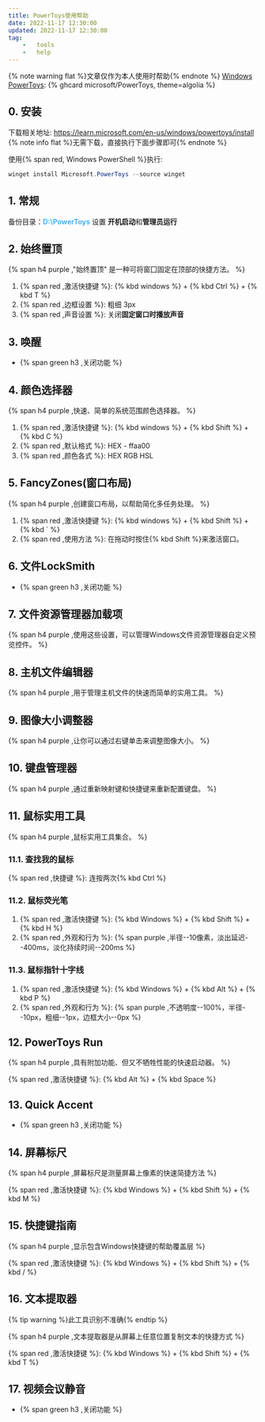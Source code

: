```yaml
---
title: PowerToys使用帮助
date: 2022-11-17 12:30:00
updated: 2022-11-17 12:30:00
tag: 
    -   tools
    -   help
---
```

{% note warning flat %}文章仅作为本人使用时帮助{% endnote %}
[Windows PowerToys](https://learn.microsoft.com/en-us/windows/powertoys/): 
 {% ghcard microsoft/PowerToys, theme=algolia %}
 ## 0. 安装
 下载相关地址: https://learn.microsoft.com/en-us/windows/powertoys/install
 {% note info flat %}无需下载，直接执行下面步骤即可{% endnote %}

 使用{% span red, Windows PowerShell %}执行:

 ```POWERSHELL
 winget install Microsoft.PowerToys --source winget
 ```

 ## 1. 常规

备份目录：<font color=#49b1f5>**D:\PowerToys**</font>
设置 **开机启动**和**管理员运行**

## 2. 始终置顶

{% span h4 purple ,"始终置顶" 是一种可将窗囗固定在顶部的快捷方法。 %}

1. {% span red ,激活快捷键 %}: {% kbd windows %} + {% kbd Ctrl %} + {% kbd T %}
2. {% span red ,边框设置 %}: 粗细 3px
3. {% span red ,声音设置 %}: 关闭**固定窗口时播放声音**

## 3. 唤醒

* {% span green h3 ,关闭功能 %}

## 4. 颜色选择器

{% span h4 purple ,快速、简单的系统范围颜色选择器。 %}

1. {% span red ,激活快捷键 %}: {% kbd windows %} + {% kbd Shift %} + {% kbd C %}
2. {% span red ,默认格式 %}: HEX - ffaa00
3. {% span red ,颜色各式 %}: HEX RGB HSL

## 5. FancyZones(窗口布局)

{% span h4 purple ,创建窗口布局，以帮助简化多任务处理。 %}

1. {% span red ,激活快捷键 %}: {% kbd windows %} + {% kbd Shift %} + {% kbd ` %}
2. {% span red ,使用方法 %}: 在拖动时按住{% kbd Shift %}来激活窗口。

## 6. 文件LockSmith

* {% span green h3 ,关闭功能 %}

## 7. 文件资源管理器加载项

{% span h4 purple ,使用这些设置，可以管理Windows文件资源管理器自定义预览控件。 %}

## 8. 主机文件编辑器

{% span h4 purple ,用于管理主机文件的快速而简单的实用工具。 %}

## 9. 图像大小调整器

{% span h4 purple ,让你可以通过右键单击来调整图像大小。 %}

## 10. 键盘管理器

{% span h4 purple ,通过重新映射键和快捷键来重新配置键盘。 %}

## 11. 鼠标实用工具

{% span h4 purple ,鼠标实用工具集合。 %}

### 11.1. 查找我的鼠标

{% span red ,快捷键 %}: 连按两次{% kbd Ctrl %}

### 11.2. 鼠标荧光笔

1. {% span red ,激活快捷键 %}: {% kbd Windows %} + {% kbd Shift %} + {% kbd H %}
2. {% span red ,外观和行为 %}: {% span purple ,半径--10像素，淡出延迟--400ms，淡化持续时间--200ms %}

### 11.3. 鼠标指针十字线

1. {% span red ,激活快捷键 %}: {% kbd Windows %} + {% kbd Alt %} + {% kbd P %}
2. {% span red ,外观和行为 %}: {% span purple ,不透明度--100%，半径--10px，粗细--1px，边框大小--0px %}

## 12. PowerToys Run

{% span h4 purple ,具有附加功能、但又不牺牲性能的快速启动器。 %}

{% span red ,激活快捷键 %}: {% kbd Alt %} + {% kbd Space %}

## 13. Quick Accent

* {% span green h3 ,关闭功能 %}

## 14. 屏幕标尺

{% span h4 purple ,屏幕标尺是测量屏幕上像素的快速简捷方法 %}

{% span red ,激活快捷键 %}: {% kbd Windows %} + {% kbd Shift %} + {% kbd M %}

## 15. 快捷键指南

{% span h4 purple ,显示包含Windows快捷键的帮助覆盖层 %}

{% span red ,激活快捷键 %}: {% kbd Windows %} + {% kbd Shift %} + {% kbd / %}

## 16. 文本提取器

{% tip warning %}此工具识别不准确{% endtip %}

{% span h4 purple ,文本提取器是从屏幕上任意位置复制文本的快捷方式 %}

{% span red ,激活快捷键 %}: {% kbd Windows %} + {% kbd Shift %} + {% kbd T %}

## 17. 视频会议静音

* {% span green h3 ,关闭功能 %}